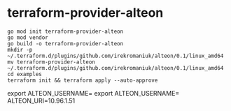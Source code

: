 # terraform-provider-alteon


```
go mod init terraform-provider-alteon
go mod vendor
go build -o terraform-provider-alteon
mkdir -p ~/.terraform.d/plugins/github.com/irekromaniuk/alteon/0.1/linux_amd64
mv terraform-provider-alteon ~/.terraform.d/plugins/github.com/irekromaniuk/alteon/0.1/linux_amd64
cd examples
terraform init && terraform apply --auto-approve
```


export ALTEON_USERNAME=
export ALTEON_USERNAME=
ALTEON_URI=10.96.1.51